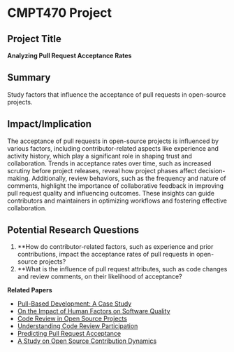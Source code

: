 # CMPT470 Project  

## **Project Title**  
**Analyzing Pull Request Acceptance Rates**  

## **Summary**  
Study factors that influence the acceptance of pull requests in open-source projects.  

## **Impact/Implication**  
The acceptance of pull requests in open-source projects is influenced by various factors, including contributor-related aspects like experience and activity history, which play a significant role in shaping trust and collaboration. Trends in acceptance rates over time, such as increased scrutiny before project releases, reveal how project phases affect decision-making. Additionally, review behaviors, such as the frequency and nature of comments, highlight the importance of collaborative feedback in improving pull request quality and influencing outcomes. These insights can guide contributors and maintainers in optimizing workflows and fostering effective collaboration.

## **Potential Research Questions** 
1. **How do contributor-related factors, such as experience and prior contributions, impact the acceptance
rates of pull requests in open-source projects?
2. **What is the influence of pull request attributes, such as code changes and review comments, on their
likelihood of acceptance?

**Related Papers**
- [Pull-Based Development: A Case Study](https://dl.acm.org/doi/abs/10.1145/2597073.2597121)  
- [On the Impact of Human Factors on Software Quality](https://ieeexplore.ieee.org/abstract/document/6976151)  
- [Code Review in Open Source Projects](https://www.sciencedirect.com/science/article/abs/pii/S0950584920301580)  
- [Understanding Code Review Participation](https://ieeexplore.ieee.org/abstract/document/9117137)  
- [Predicting Pull Request Acceptance](https://ieeexplore.ieee.org/abstract/document/10123507)  
- [A Study on Open Source Contribution Dynamics](https://www.worldscientific.com/doi/abs/10.1142/S0218194021400192)  
